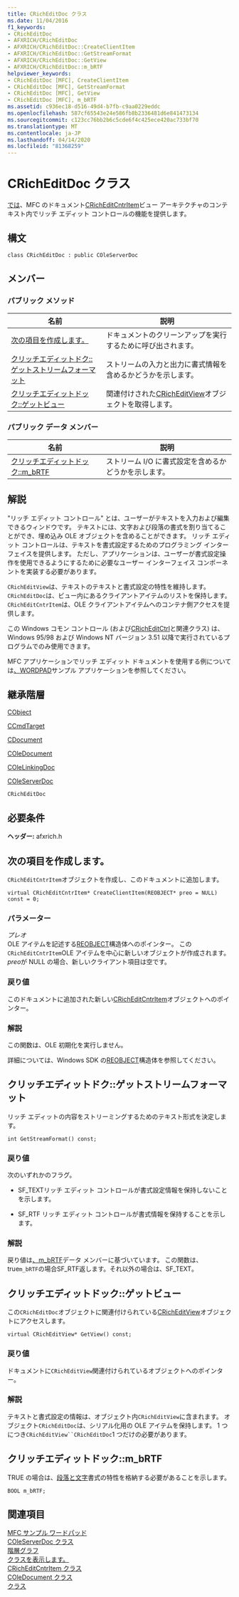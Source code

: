 ```yaml
---
title: CRichEditDoc クラス
ms.date: 11/04/2016
f1_keywords:
- CRichEditDoc
- AFXRICH/CRichEditDoc
- AFXRICH/CRichEditDoc::CreateClientItem
- AFXRICH/CRichEditDoc::GetStreamFormat
- AFXRICH/CRichEditDoc::GetView
- AFXRICH/CRichEditDoc::m_bRTF
helpviewer_keywords:
- CRichEditDoc [MFC], CreateClientItem
- CRichEditDoc [MFC], GetStreamFormat
- CRichEditDoc [MFC], GetView
- CRichEditDoc [MFC], m_bRTF
ms.assetid: c936ec18-d516-49d4-b7fb-c9aa0229eddc
ms.openlocfilehash: 587cf65543e24e586fb8b2336481d6e841473134
ms.sourcegitcommit: c123cc76bb2b6c5cde6f4c425ece420ac733bf70
ms.translationtype: MT
ms.contentlocale: ja-JP
ms.lasthandoff: 04/14/2020
ms.locfileid: "81368259"
---
```

# <a name="cricheditdoc-class"></a>CRichEditDoc クラス

[では](../../mfc/reference/cricheditview-class.md)、MFC のドキュメント[CRichEditCntrItem](../../mfc/reference/cricheditcntritem-class.md)ビュー アーキテクチャのコンテキスト内でリッチ エディット コントロールの機能を提供します。

## <a name="syntax"></a>構文

```
class CRichEditDoc : public COleServerDoc
```

## <a name="members"></a>メンバー

### <a name="public-methods"></a>パブリック メソッド

|名前|説明|
|----------|-----------------|
|[次の項目を作成します。](#createclientitem)|ドキュメントのクリーンアップを実行するために呼び出されます。|
|[クリッチエディットドク::ゲットストリームフォーマット](#getstreamformat)|ストリームの入力と出力に書式情報を含めるかどうかを示します。|
|[クリッチエディットドック::ゲットビュー](#getview)|関連付けされた[CRichEditView](../../mfc/reference/cricheditview-class.md)オブジェクトを取得します。|

### <a name="public-data-members"></a>パブリック データ メンバー

|名前|説明|
|----------|-----------------|
|[クリッチエディットドック::m_bRTF](#m_brtf)|ストリーム I/O に書式設定を含めるかどうかを示します。|

## <a name="remarks"></a>解説

"リッチ エディット コントロール" とは、ユーザーがテキストを入力および編集できるウィンドウです。 テキストには、文字および段落の書式を割り当てることができ、埋め込み OLE オブジェクトを含めることができます。 リッチ エディット コントロールは、テキストを書式設定するためのプログラミング インターフェイスを提供します。 ただし、アプリケーションは、ユーザーが書式設定操作を使用できるようにするために必要なユーザー インターフェイス コンポーネントを実装する必要があります。

`CRichEditView`は、テキストのテキストと書式設定の特性を維持します。 `CRichEditDoc`は、ビュー内にあるクライアントアイテムのリストを保持します。 `CRichEditCntrItem`は、OLE クライアントアイテムへのコンテナ側アクセスを提供します。

この Windows コモン コントロール (および[CRichEditCtrl](../../mfc/reference/cricheditctrl-class.md)と関連クラス) は、Windows 95/98 および Windows NT バージョン 3.51 以降で実行されているプログラムでのみ使用できます。

MFC アプリケーションでリッチ エディット ドキュメントを使用する例については[、WORDPAD](../../overview/visual-cpp-samples.md)サンプル アプリケーションを参照してください。

## <a name="inheritance-hierarchy"></a>継承階層

[CObject](../../mfc/reference/cobject-class.md)

[CCmdTarget](../../mfc/reference/ccmdtarget-class.md)

[CDocument](../../mfc/reference/cdocument-class.md)

[COleDocument](../../mfc/reference/coledocument-class.md)

[COleLinkingDoc](../../mfc/reference/colelinkingdoc-class.md)

[COleServerDoc](../../mfc/reference/coleserverdoc-class.md)

`CRichEditDoc`

## <a name="requirements"></a>必要条件

**ヘッダー:** afxrich.h

## <a name="cricheditdoccreateclientitem"></a><a name="createclientitem"></a>次の項目を作成します。

`CRichEditCntrItem`オブジェクトを作成し、このドキュメントに追加します。

```
virtual CRichEditCntrItem* CreateClientItem(REOBJECT* preo = NULL) const = 0;
```

### <a name="parameters"></a>パラメーター

*プレオ*<br/>
OLE アイテムを記述する[REOBJECT](/windows/win32/api/richole/ns-richole-reobject)構造体へのポインター。 この`CRichEditCntrItem`OLE アイテムを中心に新しいオブジェクトが作成されます。 *preo*が NULL の場合、新しいクライアント項目は空です。

### <a name="return-value"></a>戻り値

このドキュメントに追加された新しい[CRichEditCntrItem](../../mfc/reference/cricheditcntritem-class.md)オブジェクトへのポインター。

### <a name="remarks"></a>解説

この関数は、OLE 初期化を実行しません。

詳細については、Windows SDK の[REOBJECT](/windows/win32/api/richole/ns-richole-reobject)構造体を参照してください。

## <a name="cricheditdocgetstreamformat"></a><a name="getstreamformat"></a>クリッチエディットドク::ゲットストリームフォーマット

リッチ エディットの内容をストリーミングするためのテキスト形式を決定します。

```
int GetStreamFormat() const;
```

### <a name="return-value"></a>戻り値

次のいずれかのフラグ。

- SF_TEXTリッチ エディット コントロールが書式設定情報を保持しないことを示します。

- SF_RTF リッチ エディット コントロールが書式情報を保持することを示します。

### <a name="remarks"></a>解説

戻り値は[、m_bRTF](#m_brtf)データ メンバーに基づいています。 この関数は、true`m_bRTF`の場合SF_RTF返します。それ以外の場合は、SF_TEXT。

## <a name="cricheditdocgetview"></a><a name="getview"></a>クリッチエディットドック::ゲットビュー

この`CRichEditDoc`オブジェクトに関連付けられている[CRichEditView](../../mfc/reference/cricheditview-class.md)オブジェクトにアクセスします。

```
virtual CRichEditView* GetView() const;
```

### <a name="return-value"></a>戻り値

ドキュメントに`CRichEditView`関連付けられているオブジェクトへのポインター。

### <a name="remarks"></a>解説

テキストと書式設定の情報は、オブジェクト内`CRichEditView`に含まれます。 オブジェクト`CRichEditDoc`は、シリアル化用の OLE アイテムを保持します。 1 つにつき`CRichEditView``CRichEditDoc`1 つだけの必要があります。

## <a name="cricheditdocm_brtf"></a><a name="m_brtf"></a>クリッチエディットドック::m_bRTF

TRUE の場合は、[段落](../../mfc/reference/cricheditctrl-class.md#streamin)[と文字](../../mfc/reference/cricheditctrl-class.md#streamout)書式の特性を格納する必要があることを示します。

```
BOOL m_bRTF;
```

## <a name="see-also"></a>関連項目

[MFC サンプル ワードパッド](../../overview/visual-cpp-samples.md)<br/>
[COleServerDoc クラス](../../mfc/reference/coleserverdoc-class.md)<br/>
[階層グラフ](../../mfc/hierarchy-chart.md)<br/>
[クラスを表示します。](../../mfc/reference/cricheditview-class.md)<br/>
[CRichEditCntrItem クラス](../../mfc/reference/cricheditcntritem-class.md)<br/>
[COleDocument クラス](../../mfc/reference/coledocument-class.md)<br/>
[クラス](../../mfc/reference/cricheditctrl-class.md)
